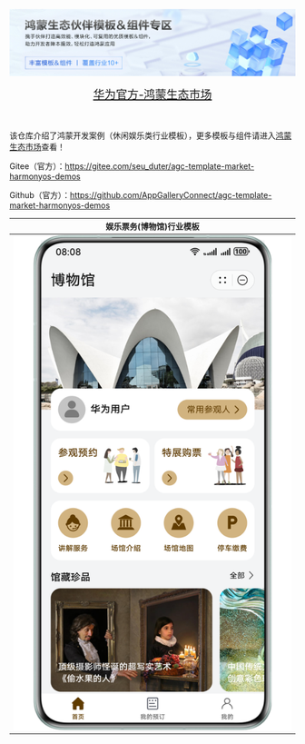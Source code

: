 ![输入图片说明](%E5%8D%8E%E4%B8%BA%E5%AE%98%E6%96%B9-%E9%B8%BF%E8%92%99%E7%94%9F%E6%80%81%E5%B8%82%E5%9C%BA.png)

<div align="center">
  <span style="font-size: 20px;">
    <a href="https://developer.huawei.com/consumer/cn/market/prod-list?origin=template">华为官方-鸿蒙生态市场</a>
  </span>
</div>

</br>
</br>


该仓库介绍了鸿蒙开发案例（休闲娱乐类行业模板），更多模板与组件请进入[鸿蒙生态市场](https://developer.huawei.com/consumer/cn/market/prod-list/4437348dd20f48249540d1b57ef2eff6/categoryL2_202410080002)查看！

Gitee（官方）：https://gitee.com/seu_duter/agc-template-market-harmonyos-demos

Github（官方）：https://github.com/AppGalleryConnect/agc-template-market-harmonyos-demos

| 娱乐票务(博物馆)行业模板 |
|:---:|
| ![输入图片说明](%E5%A8%B1%E4%B9%90%E7%A5%A8%E5%8A%A1(%E5%8D%9A%E7%89%A9%E9%A6%86)%E5%85%83%E6%9C%8D%E5%8A%A1%E6%A8%A1%E6%9D%BF.png)| 
